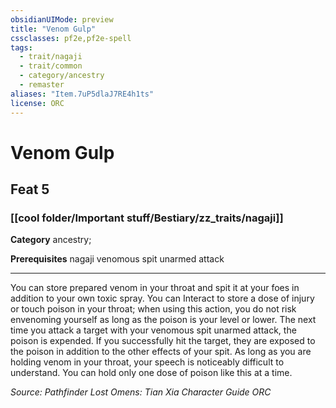 ```yaml
---
obsidianUIMode: preview
title: "Venom Gulp"
cssclasses: pf2e,pf2e-spell
tags:
  - trait/nagaji
  - trait/common
  - category/ancestry
  - remaster
aliases: "Item.7uP5dlaJ7RE4h1ts"
license: ORC
---
```

# Venom Gulp
## Feat 5
### [[cool folder/Important stuff/Bestiary/zz_traits/nagaji]]

**Category** ancestry; 



**Prerequisites** nagaji venomous spit unarmed attack
* * *
You can store prepared venom in your throat and spit it at your foes in addition to your own toxic spray. You can Interact to store a dose of injury or touch poison in your throat; when using this action, you do not risk envenoming yourself as long as the poison is your level or lower. The next time you attack a target with your venomous spit unarmed attack, the poison is expended. If you successfully hit the target, they are exposed to the poison in addition to the other effects of your spit. As long as you are holding venom in your throat, your speech is noticeably difficult to understand. You can hold only one dose of poison like this at a time.

*Source: Pathfinder Lost Omens: Tian Xia Character Guide*
*ORC*